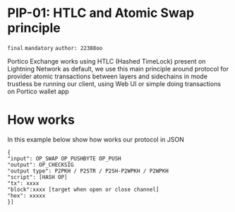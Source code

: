 # PIP-01: HTLC and Atomic Swap principle

`final` `mandatory` `author: 22388oo`

Portico Exchange works using HTLC (Hashed TimeLock) present on Lightning Network as default, we use this main principle around protocol for provider atomic transactions between layers and sidechains in mode trustless be running our client, using Web UI or simple doing transactions on Portico wallet app


# How works

In this example below show how works our protocol in JSON

```
{
"input": OP_SWAP OP_PUSHBYTE OP_PUSH
"output": OP_CHECKSIG 
"output type": P2PKH / P2STR / P2SH-P2WPKH / P2WPKH 
"script": [HASH OP]
"tx": xxxx
"block":xxxx [target when open or close channel]
"hex": xxxxx
}]

